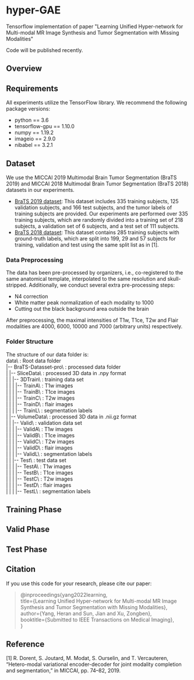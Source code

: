# hyper-GAE
 Tensorflow implementation of paper "Learning Unified Hyper-network for Multi-modal MR Image Synthesis and Tumor Segmentation with Missing Modalities"

 Code will be published recently.


## Overview


## Requirements
All experiments utilize the TensorFlow library. We recommend the following package versions:
* python == 3.6
* tensorflow-gpu == 1.10.0
* numpy == 1.19.2
* imageio == 2.9.0
* nibabel == 3.2.1


## Dataset
We use the MICCAI 2019 Multimodal Brain Tumor Segmentation (BraTS 2019) and MICCAI 2018 Multimodal Brain Tumor Segmentation (BraTS 2018) datasets in our experiments.
* [BraTS 2019 dataset](https://www.med.upenn.edu/cbica/brats-2019/): This dataset includes 335 training subjects, 125 validation subjects, and 166 test subjects, and the tumor labels of training subjects are provided. Our experiments are performed over 335 training subjects, which are randomly divided into a training set of 218 subjects, a validation set of 6 subjects, and a test set of 111 subjects.
* [BraTS 2018 dataset](https://www.med.upenn.edu/sbia/brats2018.html): This dataset contains 285 training subjects with ground-truth labels, which are split into 199, 29 and 57 subjects for training, validation and test using the same split list as in [1].


### Data Preprocessing
The data has been pre-processed by organizers, i.e., co-registered to the same anatomical template, interpolated to the same resolution and skull-stripped.
Additionally, we conduct several extra pre-processing steps:
* N4 correction
* White matter peak normalization of each modality to 1000
* Cutting out the black background area outside the brain

After preprocessing, the maximal intensities of T1w, T1ce, T2w and Flair modalities are 4000, 6000, 10000 and 7000 (arbitrary units) respectively.

### Folder Structure
The structure of our data folder is:<br>
data\    : Root data folder <br>
    |-- BraTS-Datasset-pro\      : processed data folder<br>
    |       |-- SliceData\       : processed 3D data in .npy format<br>
    |       |       |-- 3DTrain\       : training data set<br>
    |       |       |       |-- TrainA\       : T1w   images<br>
    |       |       |       |-- TrainB\       : T1ce  images<br>
    |       |       |       |-- TrainC\       : T2w   images<br>
    |       |       |       |-- TrainD\       : flair images<br>
    |       |       |       |-- TrainL\       : segmentation labels<br>
    |       |-- VolumeData\      : processed 3D data in .nii.gz format<br>
    |       |       |-- Valid\         : validation data set<br>
    |       |       |       |-- ValidA\       : T1w   images<br>
    |       |       |       |-- ValidB\       : T1ce  images<br>
    |       |       |       |-- ValidC\       : T2w   images<br>
    |       |       |       |-- ValidD\       : flair images<br>
    |       |       |       |-- ValidL\       : segmentation labels<br>
    |       |       |-- Test\          : test data set<br>
    |       |       |       |-- TestA\        : T1w   images<br>
    |       |       |       |-- TestB\        : T1ce  images<br>
    |       |       |       |-- TestC\        : T2w   images<br>
    |       |       |       |-- TestD\        : flair images<br>
    |       |       |       |-- TestL\        : segmentation labels


## Training Phase


## Valid Phase


## Test Phase



## Citation
If you use this code for your research, please cite our paper:
> @inproceedings{yang2022learning, 
> <br> title={Learning Unified Hyper-network for Multi-modal MR Image Synthesis and Tumor Segmentation with Missing Modalities}, 
> <br> author={Yang, Heran and Sun, Jian and Xu, Zongben},
> <br> booktitle={Submitted to IEEE Transactions on Medical Imaging},
> <br>}



## Reference
[1] R. Dorent, S. Joutard, M. Modat, S. Ourselin, and T. Vercauteren, “Hetero-modal variational encoder-decoder for joint modality completion and segmentation,” in MICCAI, pp. 74–82, 2019.
